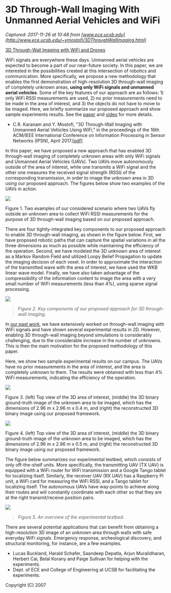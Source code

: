 # 3D Through-Wall Imaging With Unmanned Aerial Vehicles and WiFi

_Captured: 2017-11-26 at 10:48 from [www.ece.ucsb.edu](http://www.ece.ucsb.edu/~ymostofi/3DThroughWallImaging.html)_

[ 3D Through-Wall Imaging with WiFi and Drones](https://www.youtube.com/watch?v=THu3ZvAHI9A)

WiFi signals are everywhere these days. Unmanned aerial vehicles are expected to become a part of our near-future society. In this paper, we are interested in the possibilities created at this intersection of robotics and communication. More specifically, we propose a new methodology that enables the first demonstration of high-resolution 3D through-wall imaging of completely unknown areas, **using only WiFi signals and unmanned aerial vehicles**. Some of the key features of our approach are as follows: 1) only WiFi RSSI measurements are used, 2) no prior measurements need to be made in the area of interest, and 3) the objects do not have to move to be imaged. Here, we briefly summarize our proposed approach and show sample experiments results. See the [paper](http://www.ece.ucsb.edu/~ymostofi/papers/IPSN17_KaranamMostofi.pdf) and [video](https://www.youtube.com/watch?v=THu3ZvAHI9A) for more details.

  * C.R. Karanam and Y. Mostofi, "3D Through-Wall Imaging with Unmanned Aerial Vehicles Using WiFi," in the proceedings of the 16th ACM/IEEE International Conference on Information Processing in Sensor Networks (IPSN), April 2017.[[pdf](http://www.ece.ucsb.edu/~ymostofi/papers/IPSN17_KaranamMostofi.pdf)] 

In this paper, we have proposed a new approach that has enabled 3D through-wall imaging of completely unknown areas with only WiFi signals and Unmanned Aerial Vehicles (UAVs). Two UAVs move autonomously outside of the area of interest, while one transmits a WiFi signal and the other one measures the received signal strength (RSSI) of the corresponding transmission, in order to image the unknown area in 3D using our proposed approach. The figures below show two examples of the UAVs in action.

![](http://www.ece.ucsb.edu/~ymostofi/3DImagingPics/two_copters_scenario.png)

Figure 1. Two examples of our considered scenario where two UAVs fly outside an unknown area to collect WiFi RSSI measurements for the purpose of 3D through-wall imaging based on our proposed approach. 

There are four tightly-integrated key components to our proposed approach to enable 3D through-wall imaging, as shown in the figure below. First, we have proposed robotic paths that can capture the spatial variations in all the three dimensions as much as possible while maintaining the efficiency of the operation. Second, we have modeled the 3D unknown area of interest as a Markov Random Field and utilized Loopy Belief Propagation to update the imaging decision of each voxel. In order to approximate the interaction of the transmitted wave with the area of interest, we have used the WKB linear wave model. Finally, we have also taken advantage of the compressibility of the information content to image the area with a very small number of WiFi measurements (less than 4%), using sparse signal processing.

![](http://www.ece.ucsb.edu/~ymostofi/3DImagingPics/key_components.png)

> _Figure 2. Key components of our proposed approach for 3D through-wall imaging._

In [our past work](http://www.ece.ucsb.edu/~ymostofi/SeeThroughImaging.html), we have extensively worked on through-wall imaging with WiFi signals and have shown several experimental results in 2D. However, enabling 3D through-wall imaging beyond simulations is considerably challenging, due to the considerable increase in the number of unknowns. This is then the main motivation for the proposed methodology of this paper.

Here, we show two sample experimental results on our campus. The UAVs have no prior measurements in the area of interest, and the area is completely unknown to them. The results were obtained with less than 4% WiFi measurements, indicating the efficiency of the operation.

![](http://www.ece.ucsb.edu/~ymostofi/3DImagingPics/result_two_cube.png)

Figure 3. (left) Top view of the 3D area of interest, (middle) the 3D binary ground-truth image of the unknown area to be imaged, which has the dimensions of 2.96 m x 2.96 m x 0.4 m, and (right) the reconstructed 3D binary image using our proposed framework. 

![](http://www.ece.ucsb.edu/~ymostofi/3DImagingPics/result_L_shape.png)

Figure 4. (left) Top view of the 3D area of interest, (middle) the 3D binary ground-truth image of the unknown area to be imaged, which has the dimensions of 2.96 m x 2.96 m x 0.5 m, and (right) the reconstructed 3D binary image using our proposed framework. 

The figure below summarizes our experimental testbed, which consists of only off-the-shelf units. More specifically, the transmitting UAV (TX UAV) is equipped with a WiFi router for WiFi transmission and a Google Tango tablet for localizing itself. Similarly, the receiver UAV (RX UAV) has a Raspberry Pi unit, a WiFi card for measuring the WiFi RSSI, and a Tango tablet for localizing itself. The autonomous UAVs have way-points to achieve along their routes and will constantly coordinate with each other so that they are at the right transmit/receive position pairs.

![](http://www.ece.ucsb.edu/~ymostofi/3DImagingPics/exp_setup.png)

> _Figure 5. An overview of the experimental testbed._

There are several potential applications that can benefit from obtaining a high-resolution 3D image of an unknown area through walls with safe everyday WiFi signals. Emergency response, archeological discovery, and structural monitoring, for instance, are a few examples.

  * Lucas Buckland, Harald Schafer, Saandeep Depatla, Arjun Muralidharan, Herbert Cai, Belal Korany and Paige Sullivan for helping with the experiments. 
  * Dept. of ECE and College of Engineering at UCSB for facilitating the experiments. 

Copyright (C) 2007
